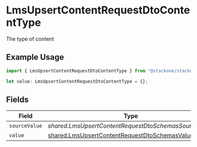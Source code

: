# LmsUpsertContentRequestDtoContentType

The type of content

## Example Usage

```typescript
import { LmsUpsertContentRequestDtoContentType } from "@stackone/stackone-client-ts/sdk/models/shared";

let value: LmsUpsertContentRequestDtoContentType = {};
```

## Fields

| Field                                                                                                                 | Type                                                                                                                  | Required                                                                                                              | Description                                                                                                           |
| --------------------------------------------------------------------------------------------------------------------- | --------------------------------------------------------------------------------------------------------------------- | --------------------------------------------------------------------------------------------------------------------- | --------------------------------------------------------------------------------------------------------------------- |
| `sourceValue`                                                                                                         | *shared.LmsUpsertContentRequestDtoSchemasSourceValue*                                                                 | :heavy_minus_sign:                                                                                                    | N/A                                                                                                                   |
| `value`                                                                                                               | [shared.LmsUpsertContentRequestDtoSchemasValue](../../../sdk/models/shared/lmsupsertcontentrequestdtoschemasvalue.md) | :heavy_minus_sign:                                                                                                    | N/A                                                                                                                   |